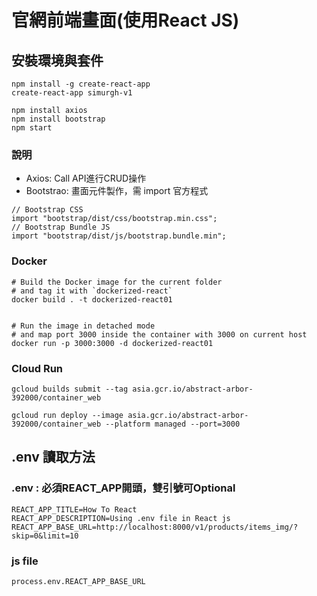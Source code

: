 # 官網前端畫面(使用React JS)

## 安裝環境與套件
```
npm install -g create-react-app
create-react-app simurgh-v1

npm install axios
npm install bootstrap
npm start
```

### 說明
* Axios: Call API進行CRUD操作
* Bootstrao: 畫面元件製作，需 import 官方程式
```
// Bootstrap CSS
import "bootstrap/dist/css/bootstrap.min.css";
// Bootstrap Bundle JS
import "bootstrap/dist/js/bootstrap.bundle.min"; 
```



### Docker
```
# Build the Docker image for the current folder 
# and tag it with `dockerized-react`
docker build . -t dockerized-react01


# Run the image in detached mode 
# and map port 3000 inside the container with 3000 on current host
docker run -p 3000:3000 -d dockerized-react01
```

### Cloud Run
```
gcloud builds submit --tag asia.gcr.io/abstract-arbor-392000/container_web

gcloud run deploy --image asia.gcr.io/abstract-arbor-392000/container_web --platform managed --port=3000
```


## .env 讀取方法
### .env : 必須REACT_APP開頭，雙引號可Optional
```
REACT_APP_TITLE=How To React
REACT_APP_DESCRIPTION=Using .env file in React js
REACT_APP_BASE_URL=http://localhost:8000/v1/products/items_img/?skip=0&limit=10
```
### js file
```process.env.REACT_APP_BASE_URL```
